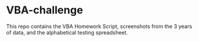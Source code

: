 # VBA-challenge
This repo contains the VBA Homework Script, screenshots from the 3 years of data, and the alphabetical testing spreadsheet.
